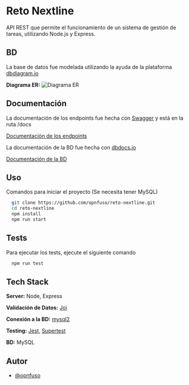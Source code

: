 # Reto Nextline

API REST que permite el funcionamiento de un sistema de gestión
de tareas, utilizando Node.js y Express.

## BD

La base de datos fue modelada utilizando la ayuda de la plataforma [dbdiagram.io](https://dbdiagram.io/home)

**Diagrama ER:**
![Diagrama ER](https://i.imgur.com/Qjh862I.png)

## Documentación

La documentación de los endpoints fue hecha con [Swagger](https://swagger.io/) y está en la ruta /docs

[Documentación de los endpoints](https://reto-nextline-production.up.railway.app/docs)

La documentación de la BD fue hecha con [dbdocs.io](https://dbdocs.io/)

[Documentación de la BD](https://dbdocs.io/opnfuso/reto_nextline)

## Uso

Comandos para iniciar el proyecto (Se necesita tener MySQL)

```bash
  git clone https://github.com/opnfuso/reto-nextline.git
  cd reto-nextline
  npm install
  npm run start
```

## Tests

Para ejecutar los tests, ejecute el siguiente comando

```bash
  npm run test
```

## Tech Stack

**Server:** Node, Express

**Validación de Datos:** [Joi](https://joi.dev/)

**Conexión a la BD:** [mysql2](https://github.com/sidorares/node-mysql2)

**Testing:** [Jest](https://jestjs.io/), [Supertest](https://github.com/ladjs/supertest)

**BD:** MySQL

## Autor

- [@opnfuso](https://www.github.com/opnfuso)
